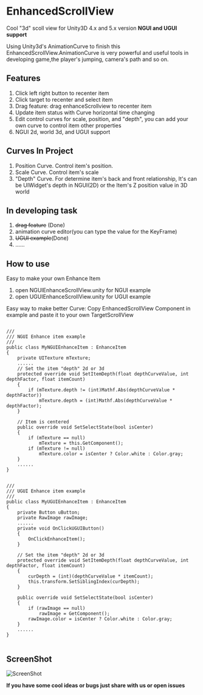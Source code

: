 # EnhancedScrollView
Cool "3d" scoll view for Unity3D 4.x and 5.x version
**NGUI and UGUI support**

Using Unity3d's AnimationCurve to finish this EnhancedScrollView.AnimationCurve is very powerful and useful tools in developing game,the player's jumping, camera's path and so on.

## Features
1. Click left right button to recenter item
2. Click target to recenter and select item
4. Drag feature: drag enhanceScrollview to recenter item
4. Update item status with Curve horizontal time changing
5. Edit control curves for scale, position, and "depth", you can add your own curve to control item other properties
6. NGUI 2d, world 3d, and UGUI support


## Curves In Project
1. Position Curve. Control item's position.
2. Scale Curve. Control item's scale
3. "Depth" Curve. For determine item's back and front relationship, It's can be UIWidget's depth in NGUI(2D) or the Item's Z position value in 3D world

## In developing task
1. ~~drag feature~~ (Done)
2. animation curve editor(you can type the value for the KeyFrame)
3. ~~UGUI example~~(Done)
4. ......

## How to use 
Easy to make your own Enhance Item

1. open NGUIEnhanceScrollView.unity for NGUI example
2. open UGUIEnhanceScrollView.unity for UGUI example

Easy way to make better Curve: Copy EnhancedScrollView Component in example and paste it to your own TargetScrollView

<pre><code>
/// 
/// NGUI Enhance item example
/// 
public class MyNGUIEnhanceItem : EnhanceItem
{
    private UITexture mTexture;
    ......
    // Set the item "depth" 2d or 3d
    protected override void SetItemDepth(float depthCurveValue, int depthFactor, float itemCount)
    {
        if (mTexture.depth != (int)Mathf.Abs(depthCurveValue * depthFactor))
            mTexture.depth = (int)Mathf.Abs(depthCurveValue * depthFactor);
    }

    // Item is centered
    public override void SetSelectState(bool isCenter)
    {
        if (mTexture == null)
            mTexture = this.GetComponent<UITexture>();
        if (mTexture != null)
            mTexture.color = isCenter ? Color.white : Color.gray;
    }
    ......
}


///
/// UGUI Enhance item example
///
public class MyUGUIEnhanceItem : EnhanceItem
{
    private Button uButton;
    private RawImage rawImage;
    ......
    private void OnClickUGUIButton()
    {
        OnClickEnhanceItem();
    }

    // Set the item "depth" 2d or 3d
    protected override void SetItemDepth(float depthCurveValue, int depthFactor, float itemCount)
    {
        curDepth = (int)(depthCurveValue * itemCount);
        this.transform.SetSiblingIndex(curDepth);
    }

    public override void SetSelectState(bool isCenter)
    {
        if (rawImage == null)
            rawImage = GetComponent<RawImage>();
        rawImage.color = isCenter ? Color.white : Color.gray;
    }
    ......
}

</code></pre>

## ScreenShot
![ScreenShot](https://github.com/tinyantstudio/EnhancedScrollView/blob/master/screenshot.png)


**If you have some cool ideas or bugs just share with us or open issues**

